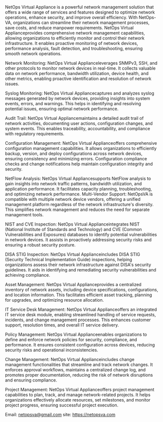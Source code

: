 NetOps Virtual Appliance is a powerful network management solution that offers a wide range of services and features designed to optimize network operations, enhance security, and improve overall efficiency. With NetOps-VA, organizations can streamline their network management processes, save costs, and reduce manpower requirements.
NetOps Virtual Applianceprovides comprehensive network management capabilities, allowing organizations to efficiently monitor and control their network infrastructure. It enables proactive monitoring of network devices, performance analysis, fault detection, and troubleshooting, ensuring smooth network operations.

Network Monitoring: NetOps Virtual Applianceleverages SNMPv3, SSH, and other protocols to monitor network devices in real-time. It collects valuable data on network performance, bandwidth utilization, device health, and other metrics, enabling proactive identification and resolution of network issues.

Syslog Monitoring: NetOps Virtual Appliancecaptures and analyzes syslog messages generated by network devices, providing insights into system events, errors, and warnings. This helps in identifying and resolving potential issues, ensuring optimal network performance.

Audit Trail: NetOps Virtual Appliancemaintains a detailed audit trail of network activities, documenting user actions, configuration changes, and system events. This enables traceability, accountability, and compliance with regulatory requirements.

Configuration Management: NetOps Virtual Applianceoffers comprehensive configuration management capabilities. It allows organizations to efficiently backup, version, and deploy configurations across network devices, ensuring consistency and minimizing errors. Configuration compliance checks and change notifications help maintain configuration integrity and security.

NetFlow Analysis: NetOps Virtual Appliancesupports NetFlow analysis to gain insights into network traffic patterns, bandwidth utilization, and application performance. It facilitates capacity planning, troubleshooting, and optimizing network performance.
Multi-Vendor Support: NetOpsVA is compatible with multiple network device vendors, offering a unified management platform regardless of the network infrastructure's diversity. This simplifies network management and reduces the need for separate management tools.

NIST and CVE Inspection: NetOps Virtual Applianceintegrates NIST (National Institute of Standards and Technology) and CVE (Common Vulnerabilities and Exposures) databases to identify potential vulnerabilities in network devices. It assists in proactively addressing security risks and ensuring a robust security posture.

DISA STIG Inspection: NetOps Virtual Applianceincludes DISA STIG (Security Technical Implementation Guide) inspections, helping organizations assess their network infrastructure against DISA's security guidelines. It aids in identifying and remediating security vulnerabilities and achieving compliance.

Asset Management: NetOps Virtual Applianceprovides a centralized inventory of network assets, including device specifications, configurations, and location information. This facilitates efficient asset tracking, planning for upgrades, and optimizing resource allocation.

IT Service Desk Management: NetOps Virtual Applianceoffers an integrated IT service desk module, enabling streamlined handling of service requests, incidents, and change management processes. This enhances customer support, resolution times, and overall IT service delivery.

Policy Management: NetOps Virtual Applianceenables organizations to define and enforce network policies for security, compliance, and performance. It ensures consistent configuration across devices, reducing security risks and operational inconsistencies.

Change Management: NetOps Virtual Applianceincludes change management functionalities that streamline and track network changes. It enforces approval workflows, maintains a centralized change log, and promotes proper documentation, reducing the risk of network disruptions and ensuring compliance.

Project Management: NetOps Virtual Applianceoffers project management capabilities to plan, track, and manage network-related projects. It helps organizations effectively allocate resources, set milestones, and monitor project progress, ensuring successful project execution.

Email: netopsva@gmail.com
site: https://netopsva.com

